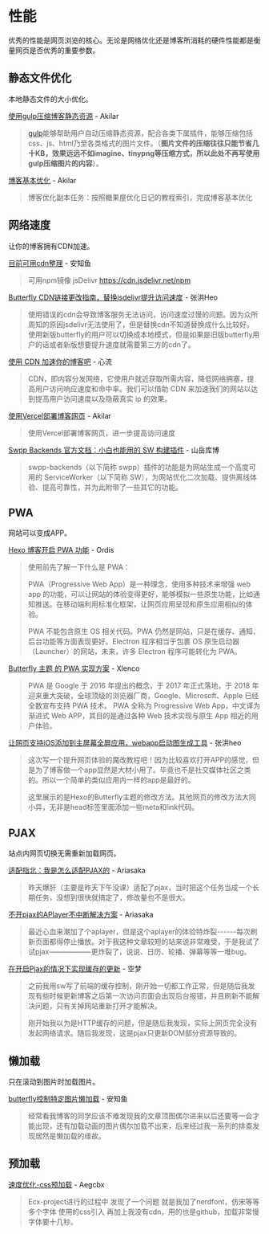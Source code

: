 # 性能

优秀的性能是网页浏览的核心。无论是网络优化还是博客所消耗的硬件性能都是衡量网页是否优秀的重要参数。

## 静态文件优化

本地静态文件的大小优化。

[使用gulp压缩博客静态资源](https://akilar.top/posts/49b73b87/) - Akilar

> [gulp](https://www.gulpjs.com.cn/)能够帮助用户自动压缩静态资源，配合各类下属插件，能够压缩包括css、js、html乃至各类格式的图片文件。（**图片文件的压缩往往只能节省几十KB，效果远远不如imagine、tinypng等压缩方式，所以此处不再写使用gulp压缩图片的内容**）。

[博客基本优化](https://akilar.top/posts/7c16c4bb/) - Akilar

> 博客优化副本任务：按照糖果屋优化日记的教程索引，完成博客基本优化

## 网络速度

让你的博客拥有CDN加速。

[目前可用cdn整理](https://blog.anheyu.com/posts/fe76.html) - 安知鱼

> 可用npm镜像
> jsDelivr
> https://cdn.jsdelivr.net/npm

[Butterfly CDN链接更改指南，替换jsdelivr提升访问速度](https://blog.zhheo.com/p/790087d9.html) - 张洪Heo

> 使用错误的cdn会导致博客服务无法访问，访问速度过慢的问题。因为众所周知的原因jsdelivr无法使用了，但是替换cdn不知道替换成什么比较好。使用新版butterfly的用户可以切换成本地模式，但是如果是旧版butterfly用户的话或者新版想要提升速度就需要第三方的cdn了。

[使用 CDN 加速你的博客吧](https://blog.panghai.top/posts/a154400e/) - 心流

> CDN，即内容分发网络，它使用户就近获取所需内容，降低网络拥塞，提高用户访问响应速度和命中率。我们可以借助 CDN 来加速我们的网站以达到提高用户访问速度以及隐蔽真实 ip 的效果。

[使用Vercel部署博客网页](https://akilar.top/posts/812734f8/) - Akilar

> 使用Vercel部署博客网页，进一步提高访问速度

[Swpp Backends 官方文档：小白也能用的 SW 构建插件](https://kmar.top/posts/b70ec88f/) - 山岳库博

> swpp-backends（以下简称 swpp）插件的功能是为网站生成一个高度可用的 ServiceWorker（以下简称 SW），为网站优化二次加载、提供离线体验、提高可靠性，并为此附带了一些其它的功能。

## PWA

网站可以变成APP。

[Hexo 博客开启 PWA 功能](https://imbhj.com/posts/cecbe2d2/) - Ordis

> 使用前先了解一下什么是 PWA：
>
> PWA（Progressive Web App）是一种理念，使用多种技术来增强 web app 的功能，可以让网站的体验变得更好，能够模拟一些原生功能，比如通知推送。在移动端利用标准化框架，让网页应用呈现和原生应用相似的体验。
>
> PWA 不能包含原生 OS 相关代码。PWA 仍然是网站，只是在缓存、通知、后台功能等方面表现更好。Electron 程序相当于包裹 OS 原生启动器（Launcher）的网站，未来，许多 Electron 程序可能转化为 PWA。

[Butterfly 主题 的 PWA 实现方案](https://blog.xlenco.top/posts/89e6.html) - Xlenco

> PWA 是 Google 于 2016 年提出的概念，于 2017 年正式落地，于 2018 年迎来重大突破，全球顶级的浏览器厂商，Google、Microsoft、Apple 已经全数宣布支持 PWA 技术。
> PWA 全称为 Progressive Web App，中文译为渐进式 Web APP，其目的是通过各种 Web 技术实现与原生 App 相近的用户体验。

[让网页支持iOS添加到主屏幕全屏应用，webapp启动图生成工具](https://blog.zhheo.com/p/b737e93d.html) - 张洪heo

> 这次写一个提升网页体验的魔改教程吧！因为比较喜欢打开APP的感觉，但是为了博客做一个app显然是大材小用了。毕竟也不是社交媒体社区之类的。所以一个简单的类似应用内一样的app是最好的。
>
> 这里展示的是Hexo的Butterfly主题的修改方法。其他网页的修改方法大同小异，无非是head标签里面添加一些meta和link代码。

## PJAX

站点内网页切换无需重新加载网页。

[适配指北：我是怎么适配PJAX的](https://yisous.xyz/posts/30bce1d1/) - Ariasaka

> 昨天爆肝（主要是昨天下午没课）适配了pjax，当时把这个任务当成一个长期任务，没想到很快就搞定了，修改量也不是很大。

[不开pjax的APlayer不中断解决方案](https://yisous.xyz/posts/614f1131/) - Ariasaka

> 最近心血来潮加了个aplayer，但是这个aplayer的体验特炸裂------每次刷新页面都得停止播放。对于我这种文章较短的站来说非常难受，于是我试了试pjax——————更炸裂了，说说、日历、轮播、弹幕等等一堆bug。

[在开启Pjax的情况下实现缓存的更新](https://kmar.top/posts/40941fca/) - 空梦

> 之前我用sw写了前端的缓存控制，刚开始一切都工作正常，但是随后我发现有些时候更新博客之后第一次访问页面会出现后台报错，并且刷新不能解决问题，只有关掉网站重新打开才能解决。
>
> 刚开始我以为是HTTP缓存的问题，但是随后我发现，实际上网页完全没有发起网络请求。随后我发现，这是pjax只更新DOM部分资源导致的。

## 懒加载

只在滚动到图片时加载图片。

[butterfly控制特定图片懒加载](https://blog.anheyu.com/posts/192f.html) - 安知鱼

> 经常看我博客的同学应该不难发现我的文章顶图偶尔进来以后还要等一会才能出现，还有加载动画的图片偶尔加载不出来，后来经过我一系列的排查发现居然是懒加载的缘故。

## 预加载

[速度优化-css预加载](http://uu.sssu.us/archives/47635/) - Aegcbx

> Ecx-project进行的过程中
> 发现了一个问题
> 就是我加了nerdfont，仿宋等等多个字体
> 使用的css引入
> 再加上我没有cdn，用的也是github，加载非常慢
> 字体要十几秒。
